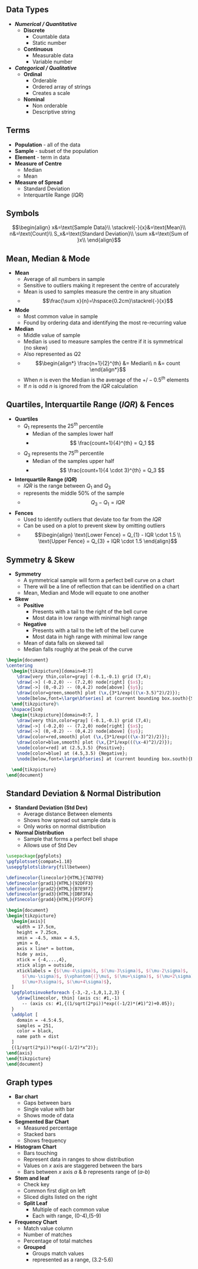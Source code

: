 ## Data Types
- ***Numerical / Quantitative***
	- **Discrete**
		- Countable data
		- Static number
	- **Continuous**
		- Measurable data
		- Variable number
- ***Categorical / Qualitative***
	- **Ordinal**
		- Orderable
		- Ordered array of strings
		- Creates a scale
	- **Nominal**
		- Non orderable
		- Descriptive string
## Terms
- **Population** - all of the data
- **Sample** - subset of the population
- **Element** - term in data
- **Measure of Centre**
	- Median
	- Mean
- **Measure of Spread**
	- Standard Deviation
	- Interquartile Range ($IQR$)
## Symbols
$$\begin{align}
x&=\text{Sample Data}\\
\stackrel{-}{x}&=\text{Mean}\\
n&=\text{Count}\\
S_x&=\text{Standard Deviation}\\
\sum x&=\text{Sum of }x\\
\end{align}$$
## Mean, Median & Mode
- **Mean**
	- Average of all numbers in sample
	- Sensitive to outliers making it represent the centre of accurately
	- Mean is used to samples measure the centre in any situation 
	- $$\frac{\sum x}{n}=\hspace{0.2cm}\stackrel{-}{x}$$
- **Mode**
	- Most common value in sample
	- Found by ordering data and identifying the most re-recurring value
- **Median**
	- Middle value of sample
	- Median is used to measure samples the centre if it is symmetrical (no skew)
	- Also represented as $Q2$
	- $$\begin{align*}
	\frac{n+1}{2}^{th} &= Median\\
	 n &= count
	\end{align*}$$
	- When $n$ is even the Median is the average of the $+/-0.5^{th}$ elements
	- If $n$ is odd $n$ is ignored from the $IQR$ calculation
## Quartiles, Interquartile Range ($IQR$) & Fences
- **Quartiles**
	- $Q_1$ represents the $25^{th}$ percentile
		- Median of the samples lower half
		- $$ \frac{count+1}{4}^{th} = Q_1 $$
	- $Q_3$ represents the $75^{th}$ percentile
		- Median of the samples upper half
		- $$ \frac{count+1}{4 \cdot 3}^{th} = Q_3 $$
- **Interquartile Range ($IQR$)**
	- $IQR$ is the range between $Q_1$ and $Q_3$
	- represents the middle $50\%$ of the sample
	- $$ Q_{3}-Q_{1} = IQR $$
- **Fences**
	- Used to identify outliers that deviate too far from the $IQR$
	- Can be used on a plot to prevent skew by omitting outliers
	- $$\begin{align}
	  \text{Lower Fence} = Q_{1} - IQR \cdot 1.5 \\
	  \text{Upper Fence} = Q_{3} + IQR \cdot 1.5
	  \end{align}$$
## Symmetry & Skew
- **Symmetry**
	- A symmetrical sample will form a perfect bell curve on a chart
	- There will be a line of reflection that can be identified on a chart
	- Mean, Median and Mode will equate to one another
- **Skew**
	- **Positive**
		- Presents with a tail to the right of the bell curve
		- Most data in low range with minimal high range
	- **Negative**
		- Presents with a tail to the left of the bell curve
		- Most data in high range with minimal low range
	- Mean of data falls on skewed tail
	- Median falls roughly at the peak of the curve
```tikz
\begin{document}
\centering
  \begin{tikzpicture}[domain=0:7]
    \draw[very thin,color=gray] (-0.1,-0.1) grid (7,4);
    \draw[->] (-0.2,0) -- (7.2,0) node[right] {$x$};
    \draw[->] (0,-0.2) -- (0,4.2) node[above] {$y$};
    \draw[color=green,smooth] plot (\x,{3*1/exp(((\x-3.5)^2)/2)});
    \node[below,font=\large\bfseries] at (current bounding box.south){Symmetrical Data Bell Curve};
  \end{tikzpicture}%
  \hspace{1cm}
  \begin{tikzpicture}[domain=0:7, ]
    \draw[very thin,color=gray] (-0.1,-0.1) grid (7,4);
    \draw[->] (-0.2,0) -- (7.2,0) node[right] {$x$};
    \draw[->] (0,-0.2) -- (0,4.2) node[above] {$y$};
    \draw[color=red,smooth] plot (\x,{3*1/exp(((\x-3)^2)/2)});
    \draw[color=blue,smooth] plot (\x,{3*1/exp(((\x-4)^2)/2)});
    \node[color=red] at (2.5,3.5) {Positive};
    \node[color=blue] at (4.5,3.5) {Negative};
    \node[below,font=\large\bfseries] at (current bounding box.south){Examples of Data Skew};

  \end{tikzpicture}
\end{document}
```
## Standard Deviation & Normal Distribution
- **Standard Deviation (Std Dev)**
	- Average distance Between elements
	- Shows how spread out sample data is
	- Only works on normal distribution
- **Normal Distribution**
	- Sample that forms a perfect bell shape
	- Allows use of Std Dev
```tikz
\usepackage{pgfplots}
\pgfplotsset{compat=1.18}
\usepgfplotslibrary{fillbetween}

\definecolor{linecolor}{HTML}{7AD7F0}
\definecolor{grad1}{HTML}{92DFF3}
\definecolor{grad2}{HTML}{B7E9F7}
\definecolor{grad3}{HTML}{DBF3FA}
\definecolor{grad4}{HTML}{F5FCFF}

\begin{document}
\begin{tikzpicture}
  \begin{axis}[
    width = 17.5cm,
    height = 7.25cm,
    xmin = -4.5, xmax = 4.5,
    ymin = 0,
    axis x line* = bottom,
    hide y axis,
    xtick = {-4,...,4},
    xtick align = outside,
    xticklabels = {$(\mu-4\sigma)$, $(\mu-3\sigma)$, $(\mu-2\sigma)$,
      $(\mu-\sigma)$, $\vphantom{(}\mu$, $(\mu+\sigma)$, $(\mu+2\sigma)$,
      $(\mu+3\sigma)$, $(\mu+4\sigma)$},
  ]
  \pgfplotsinvokeforeach {-3,-2,-1,0,1,2,3} {
    \draw[linecolor, thin] (axis cs: #1,-1)
      -- (axis cs: #1,{(1/sqrt(2*pi))*exp((-1/2)*(#1)^2)+0.05});
  }
  \addplot [
    domain = -4.5:4.5, 
    samples = 251, 
    color = black,
    name path = dist
  ]
  {(1/sqrt(2*pi))*exp((-1/2)*x^2)};
\end{axis}
\end{tikzpicture}
\end{document}
```
## Graph types
- **Bar chart**
	- Gaps between bars
	- Single value with bar
	- Shows mode of data
- **Segmented Bar Chart**
	- Measured percentage
	- Stacked bars
	- Shows frequency
- **Histogram Chart**
	- Bars touching
	- Represent data in ranges to show distribution
	- Values on $x$ axis are staggered between the bars
	- Bars between $x$ axis $a$ & $b$ represents range of ($a\text{-}b$)
- **Stem and leaf**
	- Check key
	- Common first digit on left
	- Sliced digits listed on the right
	- **Split Leaf**
		- Multiple of each common value
		- Each with range, ($0\text{-}4$),($5\text{-}9$)
- **Frequency Chart**
	- Match value column
	- Number of matches
	- Percentage of total matches
	- **Grouped**
		- Groups match values
		- represented as a range, ($3.2\text{-}5.6$)